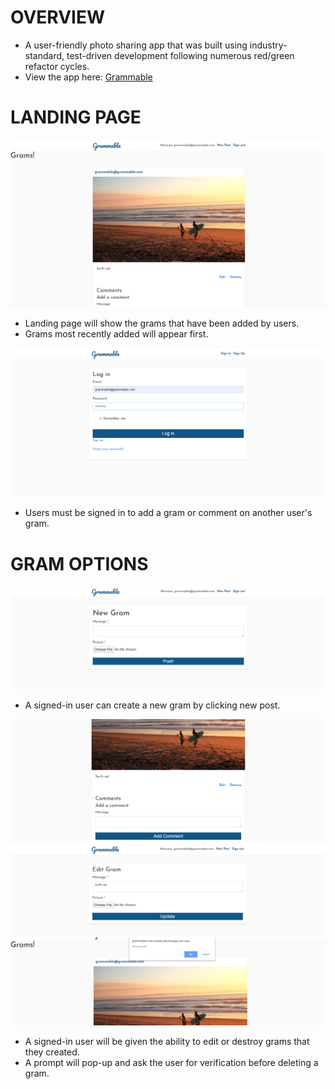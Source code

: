# OVERVIEW

*  A user-friendly photo sharing app that was built using industry-standard, test-driven development following numerous red/green refactor cycles.
*  View the app here: <a href="https://grammable-nick-parsley.herokuapp.com/">Grammable</a>

# LANDING PAGE

<img src='grammablehome1.PNG'>

* Landing page will show the grams that have been added by users.
* Grams most recently added will appear first.

<img src='grammablesignin1.PNG'>

* Users must be signed in to add a gram or comment on another user's gram.


# GRAM OPTIONS

<img src='grammablenewpost1.PNG'>

* A signed-in user can create a new gram by clicking new post.

<img src='grammableuser1.PNG'>
<img src='grammableedit1.PNG'>
<img src='grammabledestroy2.PNG'>

* A signed-in user will be given the ability to edit or destroy grams that they created.
* A prompt will pop-up and ask the user for verification before deleting a gram.

